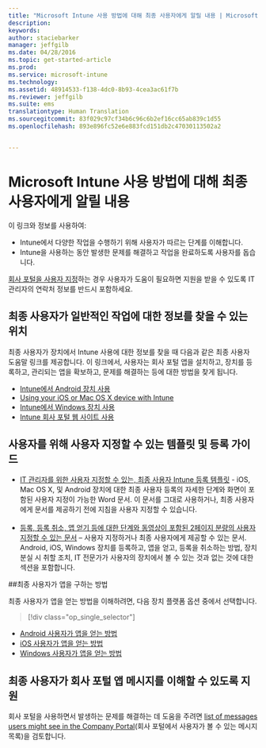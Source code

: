 ```yaml
---
title: "Microsoft Intune 사용 방법에 대해 최종 사용자에게 알릴 내용 | Microsoft Intune"
description: 
keywords: 
author: staciebarker
manager: jeffgilb
ms.date: 04/28/2016
ms.topic: get-started-article
ms.prod: 
ms.service: microsoft-intune
ms.technology: 
ms.assetid: 48914533-f138-4dc0-8b93-4cea3ac61f7b
ms.reviewer: jeffgilb
ms.suite: ems
translationtype: Human Translation
ms.sourcegitcommit: 83f029c97cf34b6c96c6b2ef16cc65ab839c1d55
ms.openlocfilehash: 893e896fc52e6e883fcd151db2c47030113502a2


---
```




# Microsoft Intune 사용 방법에 대해 최종 사용자에게 알릴 내용

이 링크와 정보를 사용하여:

- Intune에서 다양한 작업을 수행하기 위해 사용자가 따르는 단계를 이해합니다.
- Intune을 사용하는 동안 발생한 문제를 해결하고 작업을 완료하도록 사용자를 돕습니다.

[회사 포털을 사용자 지정](/Intune/get-started/start-with-a-paid-subscription-to-microsoft-intune-step-7)하는 경우 사용자가 도움이 필요하면 지원을 받을 수 있도록 IT 관리자의 연락처 정보를 반드시 포함하세요.


## 최종 사용자가 일반적인 작업에 대한 정보를 찾을 수 있는 위치

최종 사용자가 장치에서 Intune 사용에 대한 정보를 찾을 때 다음과 같은 최종 사용자 도움말 링크를 제공합니다. 이 링크에서, 사용자는 회사 포털 앱을 설치하고, 장치를 등록하고, 관리되는 앱을 확보하고, 문제를 해결하는 등에 대한 방법을 찾게 됩니다.

- [Intune에서 Android 장치 사용](/Intune/EndUser/using-your-android-device-with-intune)
- [Using your iOS or Mac OS X device with Intune](/Intune/EndUser/using-your-ios-or-mac-os-x-device-with-intune)
- [Intune에서 Windows 장치 사용](/Intune/EndUser/using-your-windows-device-with-intune)
- [Intune 회사 포털 웹 사이트 사용](/Intune/EndUser/using-the-intune-company-portal-website)


## 사용자를 위해 사용자 지정할 수 있는 템플릿 및 등록 가이드

- [IT 관리자를 위한 사용자 지정할 수 있는, 최종 사용자 Intune 등록 템플릿](https://gallery.technet.microsoft.com/End-user-Intune-enrollment-55dfd64a) - iOS, Mac OS X, 및 Android 장치에 대한 최종 사용자 등록의 자세한 단계와 화면이 포함된 사용자 지정이 가능한 Word 문서. 이 문서를 그대로 사용하거나, 최종 사용자에게 문서를 제공하기 전에 지침을 사용자 지정할 수 있습니다.</br></br>
- [등록, 등록 취소, 앱 얻기 등에 대한 단계와 동영상이 포함된 2페이지 분량의 사용자 지정할 수 있는 문서](https://gallery.technet.microsoft.com/Intune-End-User-Enrollment-3a0c9b0c#content) – 사용자 지정하거나 최종 사용자에게 제공할 수 있는 문서. Android, iOS, Windows 장치를 등록하고, 앱을 얻고, 등록을 취소하는 방법, 장치 분실 시 취할 조치, IT 전문가가 사용자의 장치에서 볼 수 있는 것과 없는 것에 대한 섹션을 포함합니다.

##최종 사용자가 앱을 구하는 방법

최종 사용자가 앱을 얻는 방법을 이해하려면, 다음 장치 플랫폼 옵션 중에서 선택합니다.

> [!div class="op_single_selector"]
- [Android 사용자가 앱을 얻는 방법](how-your-android-users-get-their-apps.md)
- [iOS 사용자가 앱을 얻는 방법](how-your-ios-users-get-their-apps.md)
- [Windows 사용자가 앱을 얻는 방법](how-your-windows-users-get-their-apps.md)

## 최종 사용자가 회사 포털 앱 메시지를 이해할 수 있도록 지원

회사 포털을 사용하면서 발생하는 문제를 해결하는 데 도움을 주려면 [list of messages users might see in the Company Portal](/Intune/Plan-Design/help-end-users-understand-company-portal-app-messages)(회사 포털에서 사용자가 볼 수 있는 메시지 목록)을 검토합니다.



<!--HONumber=Jun16_HO4-->


